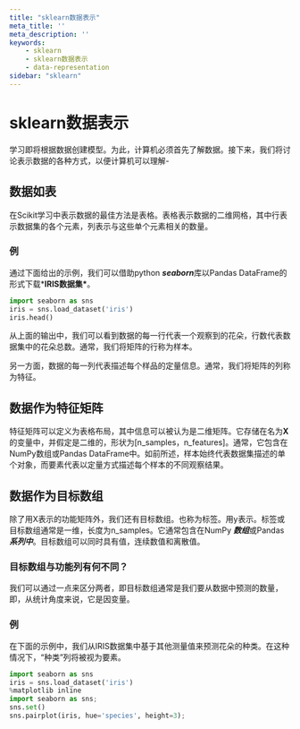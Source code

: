 ```yaml
---
title: "sklearn数据表示"
meta_title: ''
meta_description: ''
keywords: 
    - sklearn
    - sklearn数据表示
    - data-representation
sidebar: "sklearn"
---
```

# sklearn数据表示

学习即将根据数据创建模型。为此，计算机必须首先了解数据。接下来，我们将讨论表示数据的各种方式，以便计算机可以理解-

## 数据如表

在Scikit学习中表示数据的最佳方法是表格。表格表示数据的二维网格，其中行表示数据集的各个元素，列表示与这些单个元素相关的数量。

### 例

通过下面给出的示例，我们可以借助python ***seaborn***库以Pandas DataFrame的形式下载***IRIS数据集\***。

```python
import seaborn as sns
iris = sns.load_dataset('iris')
iris.head()
```


从上面的输出中，我们可以看到数据的每一行代表一个观察到的花朵，行数代表数据集中的花朵总数。通常，我们将矩阵的行称为样本。

另一方面，数据的每一列代表描述每个样品的定量信息。通常，我们将矩阵的列称为特征。

## 数据作为特征矩阵

特征矩阵可以定义为表格布局，其中信息可以被认为是二维矩阵。它存储在名为**X**的变量中，并假定是二维的，形状为[n_samples，n_features]。通常，它包含在NumPy数组或Pandas DataFrame中。如前所述，样本始终代表数据集描述的单个对象，而要素代表以定量方式描述每个样本的不同观察结果。

## 数据作为目标数组

除了用X表示的功能矩阵外，我们还有目标数组。也称为标签。用y表示。标签或目标数组通常是一维，长度为n_samples。它通常包含在NumPy ***数组***或Pandas ***系列中***。目标数组可以同时具有值，连续数值和离散值。

### 目标数组与功能列有何不同？

我们可以通过一点来区分两者，即目标数组通常是我们要从数据中预测的数量，即，从统计角度来说，它是因变量。

### 例

在下面的示例中，我们从IRIS数据集中基于其他测量值来预测花朵的种类。在这种情况下，“种类”列将被视为要素。

```python
import seaborn as sns
iris = sns.load_dataset('iris')
%matplotlib inline
import seaborn as sns; 
sns.set()
sns.pairplot(iris, hue='species', height=3);
```
<code class=backend-type backend-type=free></code>
<code class=gatsby-kernelname data-language=python></code>
<script type="text/javascript" src="https://cdn.freeaihub.com/asset/js/cell.js"></script>
